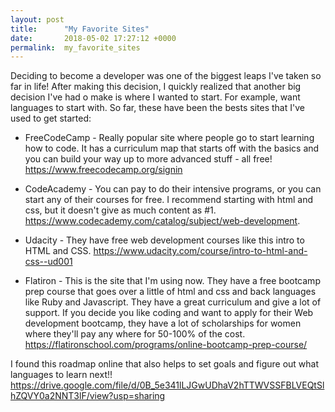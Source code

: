 ```yaml
---
layout: post
title:      "My Favorite Sites"
date:       2018-05-02 17:27:12 +0000
permalink:  my_favorite_sites
---
```


Deciding to become a developer was one of the biggest leaps I've taken so far in life! After making this decision, I quickly realized that another big decision I've had o make is where I wanted to start.  For example, want languages to start with.  So far, these have been the bests sites that I've used to get started:

* FreeCodeCamp - Really popular site where people go to start learning how to code. It has a curriculum map that starts off with the basics and you can build your way up to more advanced stuff - all free! https://www.freecodecamp.org/signin

* CodeAcademy - You can pay to do their intensive programs, or you can start any of their courses for free. I recommend starting with html and css, but it doesn't give as much content as #1. https://www.codecademy.com/catalog/subject/web-development. 

* Udacity - They have free web development courses like this intro to HTML and CSS.  https://www.udacity.com/course/intro-to-html-and-css--ud001

* Flatiron -   This is the site that I'm using now. They have a free bootcamp prep course that goes over a little of html and css and back languages like Ruby and Javascript.   They have a great curriculum and give a lot of support.  If you decide you like coding and want to apply for their Web development bootcamp, they have a lot of scholarships for women where they'll pay any where for 50-100% of the cost.  https://flatironschool.com/programs/online-bootcamp-prep-course/

I found this roadmap online that also helps to set goals and figure out what languages to learn next!!  https://drive.google.com/file/d/0B_5e341lLJGwUDhaV2hTTWVSSFBLVEQtSlhZQVY0a2NNT3lF/view?usp=sharing
